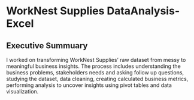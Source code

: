 # WorkNest Supplies DataAnalysis-Excel
## Executive Summuary
I worked on transforming WorkNest Supplies’ raw dataset from messy to meaningful business insights. The process includes understanding the business problems, stakeholders needs and asking follow up questions, studying the dataset, data cleaning, creating calculated business metrics, performing analysis to uncover insights using pivot tables and data visualization.

